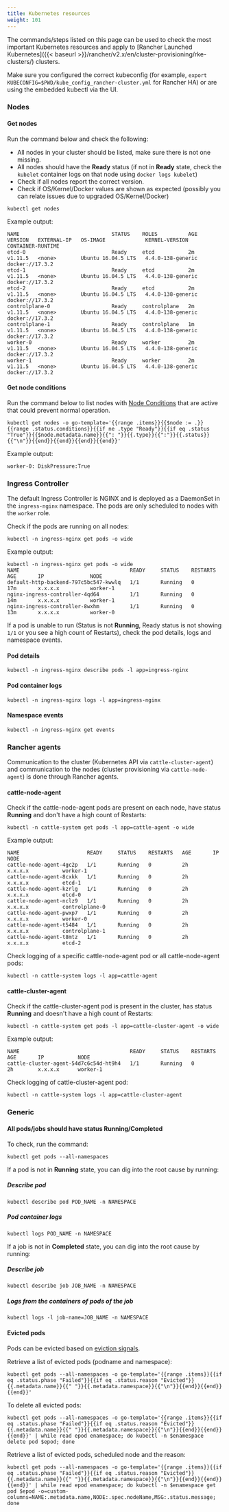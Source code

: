 ```yaml
---
title: Kubernetes resources
weight: 101
---
```


The commands/steps listed on this page can be used to check the most important Kubernetes resources and apply to [Rancher Launched Kubernetes]({{< baseurl >}}/rancher/v2.x/en/cluster-provisioning/rke-clusters/) clusters.

Make sure you configured the correct kubeconfig (for example, `export KUBECONFIG=$PWD/kube_config_rancher-cluster.yml` for Rancher HA) or are using the embedded kubectl via the UI.

### Nodes

#### Get nodes

Run the command below and check the following:

- All nodes in your cluster should be listed, make sure there is not one missing.
- All nodes should have the **Ready** status (if not in **Ready** state, check the `kubelet` container logs on that node using `docker logs kubelet`)
- Check if all nodes report the correct version.
- Check if OS/Kernel/Docker values are shown as expected (possibly you can relate issues due to upgraded OS/Kernel/Docker)


```
kubectl get nodes
``` 

Example output:

```
NAME                              STATUS    ROLES          AGE       VERSION   EXTERNAL-IP   OS-IMAGE             KERNEL-VERSION      CONTAINER-RUNTIME
etcd-0                            Ready     etcd           2m        v1.11.5   <none>        Ubuntu 16.04.5 LTS   4.4.0-138-generic   docker://17.3.2
etcd-1                            Ready     etcd           2m        v1.11.5   <none>        Ubuntu 16.04.5 LTS   4.4.0-138-generic   docker://17.3.2
etcd-2                            Ready     etcd           2m        v1.11.5   <none>        Ubuntu 16.04.5 LTS   4.4.0-138-generic   docker://17.3.2
controlplane-0                    Ready     controlplane   2m        v1.11.5   <none>        Ubuntu 16.04.5 LTS   4.4.0-138-generic   docker://17.3.2
controlplane-1                    Ready     controlplane   1m        v1.11.5   <none>        Ubuntu 16.04.5 LTS   4.4.0-138-generic   docker://17.3.2
worker-0                          Ready     worker         2m        v1.11.5   <none>        Ubuntu 16.04.5 LTS   4.4.0-138-generic   docker://17.3.2
worker-1                          Ready     worker         2m        v1.11.5   <none>        Ubuntu 16.04.5 LTS   4.4.0-138-generic   docker://17.3.2
```

#### Get node conditions

Run the command below to list nodes with [Node Conditions](https://kubernetes.io/docs/concepts/architecture/nodes/#condition) that are active that could prevent normal operation.

```
kubectl get nodes -o go-template='{{range .items}}{{$node := .}}{{range .status.conditions}}{{if ne .type "Ready"}}{{if eq .status "True"}}{{$node.metadata.name}}{{": "}}{{.type}}{{":"}}{{.status}}{{"\n"}}{{end}}{{end}}{{end}}{{end}}'
```

Example output:

```
worker-0: DiskPressure:True
```

### Ingress Controller

The default Ingress Controller is NGINX and is deployed as a DaemonSet in the `ingress-nginx` namespace. The pods are only scheduled to nodes with the `worker` role.

Check if the pods are running on all nodes:

```
kubectl -n ingress-nginx get pods -o wide
```

Example output:

```
kubectl -n ingress-nginx get pods -o wide
NAME                                    READY     STATUS    RESTARTS   AGE       IP               NODE
default-http-backend-797c5bc547-kwwlq   1/1       Running   0          17m       x.x.x.x          worker-1
nginx-ingress-controller-4qd64          1/1       Running   0          14m       x.x.x.x          worker-1
nginx-ingress-controller-8wxhm          1/1       Running   0          13m       x.x.x.x          worker-0
```

If a pod is unable to run (Status is not **Running**, Ready status is not showing `1/1` or you see a high count of Restarts), check the pod details, logs and namespace events.

#### Pod details

```
kubectl -n ingress-nginx describe pods -l app=ingress-nginx
```

#### Pod container logs

```
kubectl -n ingress-nginx logs -l app=ingress-nginx
```

#### Namespace events

```
kubectl -n ingress-nginx get events
```

### Rancher agents

Communication to the cluster (Kubernetes API via `cattle-cluster-agent`) and communication to the nodes (cluster provisioning via `cattle-node-agent`) is done through Rancher agents.

#### cattle-node-agent

Check if the cattle-node-agent pods are present on each node, have status **Running** and don't have a high count of Restarts:

```
kubectl -n cattle-system get pods -l app=cattle-agent -o wide
```

Example output:

```
NAME                      READY     STATUS    RESTARTS   AGE       IP                NODE
cattle-node-agent-4gc2p   1/1       Running   0          2h        x.x.x.x           worker-1
cattle-node-agent-8cxkk   1/1       Running   0          2h        x.x.x.x           etcd-1
cattle-node-agent-kzrlg   1/1       Running   0          2h        x.x.x.x           etcd-0
cattle-node-agent-nclz9   1/1       Running   0          2h        x.x.x.x           controlplane-0
cattle-node-agent-pwxp7   1/1       Running   0          2h        x.x.x.x           worker-0
cattle-node-agent-t5484   1/1       Running   0          2h        x.x.x.x           controlplane-1
cattle-node-agent-t8mtz   1/1       Running   0          2h        x.x.x.x           etcd-2
```

Check logging of a specific cattle-node-agent pod or all cattle-node-agent pods:

```
kubectl -n cattle-system logs -l app=cattle-agent
```

#### cattle-cluster-agent

Check if the cattle-cluster-agent pod is present in the cluster, has status **Running** and doesn't have a high count of Restarts:

```
kubectl -n cattle-system get pods -l app=cattle-cluster-agent -o wide
```

Example output:

```
NAME                                    READY     STATUS    RESTARTS   AGE       IP           NODE
cattle-cluster-agent-54d7c6c54d-ht9h4   1/1       Running   0          2h        x.x.x.x      worker-1
```

Check logging of cattle-cluster-agent pod:

```
kubectl -n cattle-system logs -l app=cattle-cluster-agent
```

### Generic

#### All pods/jobs should have status **Running**/**Completed**

To check, run the command:

```
kubectl get pods --all-namespaces
```

If a pod is not in **Running** state, you can dig into the root cause by running:

##### Describe pod

```
kubectl describe pod POD_NAME -n NAMESPACE
```

##### Pod container logs

```
kubectl logs POD_NAME -n NAMESPACE
```

If a job is not in **Completed** state, you can dig into the root cause by running:

##### Describe job

```
kubectl describe job JOB_NAME -n NAMESPACE
```

##### Logs from the containers of pods of the job

```
kubectl logs -l job-name=JOB_NAME -n NAMESPACE
```

#### Evicted pods

Pods can be evicted based on [eviction signals](https://kubernetes.io/docs/tasks/administer-cluster/out-of-resource/#eviction-policy).

Retrieve a list of evicted pods (podname and namespace):

```
kubectl get pods --all-namespaces -o go-template='{{range .items}}{{if eq .status.phase "Failed"}}{{if eq .status.reason "Evicted"}}{{.metadata.name}}{{" "}}{{.metadata.namespace}}{{"\n"}}{{end}}{{end}}{{end}}'
```

To delete all evicted pods:

```
kubectl get pods --all-namespaces -o go-template='{{range .items}}{{if eq .status.phase "Failed"}}{{if eq .status.reason "Evicted"}}{{.metadata.name}}{{" "}}{{.metadata.namespace}}{{"\n"}}{{end}}{{end}}{{end}}' | while read epod enamespace; do kubectl -n $enamespace delete pod $epod; done
```

Retrieve a list of evicted pods, scheduled node and the reason:

```
kubectl get pods --all-namespaces -o go-template='{{range .items}}{{if eq .status.phase "Failed"}}{{if eq .status.reason "Evicted"}}{{.metadata.name}}{{" "}}{{.metadata.namespace}}{{"\n"}}{{end}}{{end}}{{end}}' | while read epod enamespace; do kubectl -n $enamespace get pod $epod -o=custom-columns=NAME:.metadata.name,NODE:.spec.nodeName,MSG:.status.message; done
```
